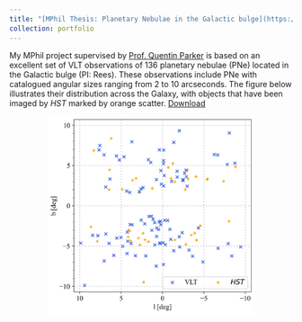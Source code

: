 ```yaml
---
title: "[MPhil Thesis: Planetary Nebulae in the Galactic bulge](https://sytan177.github.io/docs/HKU_Master_Thesis___TAN__Shuyu-Final.pdf)"
collection: portfolio
---
```


My MPhil project supervised by [Prof. Quentin Parker](https://scholar.google.com.hk/citations?user=OGwfq3QAAAAJ&hl=en) is based on an excellent set of VLT observations of 136 planetary nebulae (PNe) located in the Galactic bulge (PI: Rees). These observations include PNe with catalogued angular sizes ranging from 2 to 10 arcseconds. The figure below illustrates their distribution across the Galaxy, with objects that have been imaged by _HST_ marked by orange scatter. [Download](https://sytan177.github.io/docs/HKU_Master_Thesis___TAN__Shuyu-Final.pdf)
<p align='center'><img src='/images/obs_dist.png' width='370'></p>

